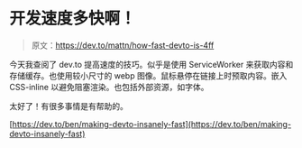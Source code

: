 # 开发速度多快啊！

> 原文：<https://dev.to/mattn/how-fast-devto-is-4ff>

今天我查阅了 dev.to 提高速度的技巧。似乎是使用 ServiceWorker 来获取内容和存储缓存。也使用较小尺寸的 webp 图像。鼠标悬停在链接上时预取内容。嵌入 CSS-inline 以避免阻塞渲染。也包括外部资源，如字体。

太好了！有很多事情是有帮助的。

[https://dev.to/ben/making-devto-insanely-fast](https://dev.to/ben/making-devto-insanely-fast)